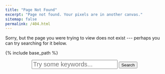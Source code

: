 ```yaml
---
title: "Page Not Found"
excerpt: "Page not found. Your pixels are in another canvas."
sitemap: false
permalink: /404.html
---
```


Sorry, but the page you were trying to view does not exist --- perhaps you can try searching for it below.

{% include base_path %}

<div value="{{ base_path }}" id="base_url" >
<form action="get" id="site_search">
<center>
  <input style="font-size:20px;" class="searchForm" type="text" id="search_box" placeholder="Try some keywords...">
  <button type="submit" value=" Send" class="btn btn--x-large" id="submit"/></i> Search</button>
</center>
</form>
<br/>&nbsp;
</div>
<ul class="fa-ul" id="search_results"></ul>

<script src="{{ base_path }}/assets/js/lunr.min.js"></script>
<script src="https://ajax.googleapis.com/ajax/libs/jquery/1.11.3/jquery.min.js"></script>
<script src="{{ base_path }}/assets/js/search.js"></script>

